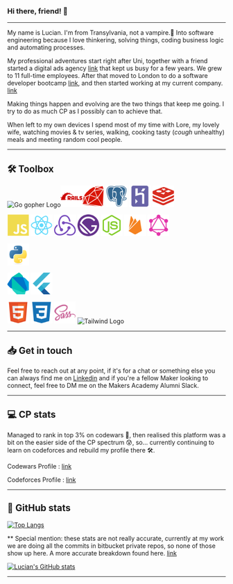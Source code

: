 ### Hi there, friend! 👋

---

My name is Lucian. I'm from Transylvania, not a vampire.🦇 Into software engineering because I love thinkering, solving things, coding business logic and automating processes.

My professional adventures start right after Uni, together with a friend started a digital ads agency [link](https://visualedge.ro/) that kept us busy for a few years. We grew to 11 full-time employees. After that moved to London to do a software developer bootcamp [link](https://makers.tech/), and then started working at my current company. [link](https://www.azuruw.com/)

Making things happen and evolving are the two things that keep me going. I try to do as much CP as I possibly can to achieve that.

When left to my own devices I spend most of my time with Lore, my lovely wife, watching movies & tv series, walking, cooking tasty (*cough* unhealthy) meals and meeting random cool people.

---

## 🛠 Toolbox

<img src="https://icongr.am/devicon/go-original.svg?color=currentColor" alt="Go gopher Logo" width="50" height="50"/><img src="https://raw.githubusercontent.com/devicons/devicon/c7d326b6009e60442abc35fa45706d6f30ee4c8e/icons/rails/rails-plain-wordmark.svg" alt="Ruby on Rails Logo" width="50" height="50"/><img src="https://raw.githubusercontent.com/devicons/devicon/c7d326b6009e60442abc35fa45706d6f30ee4c8e/icons/ruby/ruby-plain.svg" alt="Ruby Logo" width="50" height="50"/>  <img src="https://raw.githubusercontent.com/devicons/devicon/c7d326b6009e60442abc35fa45706d6f30ee4c8e/icons/postgresql/postgresql-plain.svg" alt="Postgresql Logo" width="50" height="50"/>  <img src="https://raw.githubusercontent.com/devicons/devicon/c7d326b6009e60442abc35fa45706d6f30ee4c8e/icons/heroku/heroku-plain.svg" alt="Heroku Logo" width="50" height="50"/>  <img src="https://raw.githubusercontent.com/devicons/devicon/c7d326b6009e60442abc35fa45706d6f30ee4c8e/icons/redis/redis-plain.svg" alt="Redis Logo" width="50" height="50"/> 

<img src="https://raw.githubusercontent.com/devicons/devicon/c7d326b6009e60442abc35fa45706d6f30ee4c8e/icons/javascript/javascript-plain.svg" alt="JavaScript Logo" width="50" height="50"/> <img src="https://raw.githubusercontent.com/devicons/devicon/c7d326b6009e60442abc35fa45706d6f30ee4c8e/icons/react/react-original.svg" alt="React Logo" width="50" height="50"/>  <img src="https://raw.githubusercontent.com/devicons/devicon/c7d326b6009e60442abc35fa45706d6f30ee4c8e/icons/redux/redux-original.svg" alt="Redux Logo" width="50" height="50"/> <img src="https://raw.githubusercontent.com/devicons/devicon/c7d326b6009e60442abc35fa45706d6f30ee4c8e/icons/gatsby/gatsby-plain.svg" alt="Gatsby Logo" width="50" height="50"/>  <img src="https://raw.githubusercontent.com/devicons/devicon/c7d326b6009e60442abc35fa45706d6f30ee4c8e/icons/nodejs/nodejs-original.svg" alt="NodeJS Logo" width="50" height="50"/>
<img src="https://raw.githubusercontent.com/devicons/devicon/c7d326b6009e60442abc35fa45706d6f30ee4c8e/icons/firebase/firebase-plain.svg" alt="Firebase Logo" width="50" height="50"/> <img src="https://raw.githubusercontent.com/devicons/devicon/c7d326b6009e60442abc35fa45706d6f30ee4c8e/icons/graphql/graphql-plain.svg" alt="GraphQL Logo" width="50" height="50"/>

<img src="https://raw.githubusercontent.com/devicons/devicon/c7d326b6009e60442abc35fa45706d6f30ee4c8e/icons/python/python-original.svg" alt="Python Logo" width="50" height="50"/> 

<img src="https://raw.githubusercontent.com/devicons/devicon/c7d326b6009e60442abc35fa45706d6f30ee4c8e/icons/dart/dart-original.svg" alt="Dart Logo" width="50" height="50"/> <img src="https://raw.githubusercontent.com/devicons/devicon/c7d326b6009e60442abc35fa45706d6f30ee4c8e/icons/flutter/flutter-original.svg" alt="Flutter Logo" width="50" height="50"/>

<img src="https://raw.githubusercontent.com/devicons/devicon/c7d326b6009e60442abc35fa45706d6f30ee4c8e/icons/html5/html5-original.svg" alt="html5 Logo" width="50" height="50"/>  <img src="https://raw.githubusercontent.com/devicons/devicon/c7d326b6009e60442abc35fa45706d6f30ee4c8e/icons/css3/css3-plain.svg" alt="CSS3 Logo" width="50" height="50"/>  <img src="https://raw.githubusercontent.com/devicons/devicon/c7d326b6009e60442abc35fa45706d6f30ee4c8e/icons/sass/sass-original.svg" alt="Sass Logo" width="50" height="50"/>  <img src="https://cdn.worldvectorlogo.com/logos/tailwindcss.svg" alt="Tailwind Logo" width="50" height="50"/>

---

## 📥 Get in touch

Feel free to reach out at any point, if it's for a chat or something else you can always  find me on [Linkedin](https://www.linkedin.com/in/lucian-mot/) and if you're a fellow Maker looking to connect, feel free to DM me on the Makers Academy Alumni Slack.

---

## 💻 CP stats

Managed to rank in top 3% on codewars 🤩, then realised this platform was a bit on the easier side of the CP spectrum 😰, so... currently continuing to learn on codeforces and rebuild my profile there 🛠️.

Codewars Profile : [link](https://www.codewars.com/users/lucianmot)

Codeforces Profile : [link](https://codeforces.com/profile/Kagehonoo)

---

## 🚀 GitHub stats

[![Top Langs](https://github-readme-stats.vercel.app/api/top-langs/?username=lucianmot&theme=synthwave)](https://github.com/anuraghazra/github-readme-stats)

** Special mention: these stats are not really accurate, currently at my work we are doing all the commits in bitbucket private repos, so none of those show up here. A more accurate breakdown found here. [link](https://www.codewars.com/users/lucianmot)

[![Lucian's GitHub stats](https://github-readme-stats.vercel.app/api?username=lucianmot&theme=synthwave)](https://github.com/anuraghazra/github-readme-stats)

---
<!--
**lucianmot/lucianmot** is a ✨ _special_ ✨ repository because its `README.md` (this file) appears on your GitHub profile.

Here are some ideas to get you started:

- 🔭 I’m currently working on ...
- 🌱 I’m currently learning ...
- 👯 I’m looking to collaborate on ...
- 🤔 I’m looking for help with ...
- 💬 Ask me about ...
- 📫 How to reach me: ...
- 😄 Pronouns: ...
- ⚡ Fun fact: ...
-->
